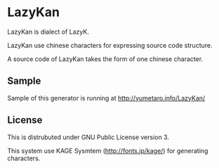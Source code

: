 # LazyKan

LazyKan is dialect of LazyK.  

LazyKan use chinese characters for expressing source code structure.  

A source code of LazyKan takes the form of one chinese character.  

## Sample

Sample of this generator is running at http://yumetaro.info/LazyKan/

## License

This is distrubuted under GNU Public License version 3.  

This system use KAGE Sysmtem (http://fonts.jp/kage/) for generating characters.  
